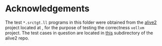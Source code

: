 # Acknowledgements

The test `*.srctgt.ll` programs in this folder were obtained from the [alive2](https://github.com/AliveToolkit/alive2) project located at [](https://github.com/AliveToolkit),
for the purpose of testing the correctness `vellvm` project. The test cases in question are located in [this](https://github.com/AliveToolkit/alive2/tree/master/tests/alive-tv) subdirectory of the alive2 repo. 